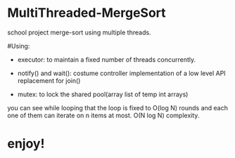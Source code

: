 # MultiThreaded-MergeSort
school project merge-sort using multiple threads.


#Using:

- executor: to maintain a fixed number of threads concurrently.

- notify() and wait(): costume controller implementation of a low level API replacement for join()

- mutex: to lock the shared pool(array list of temp int arrays)


you can see while looping that the loop is fixed to O(log N) rounds and each one of them can iterate on n items at most.
O(N log N) complexity.


# enjoy!
